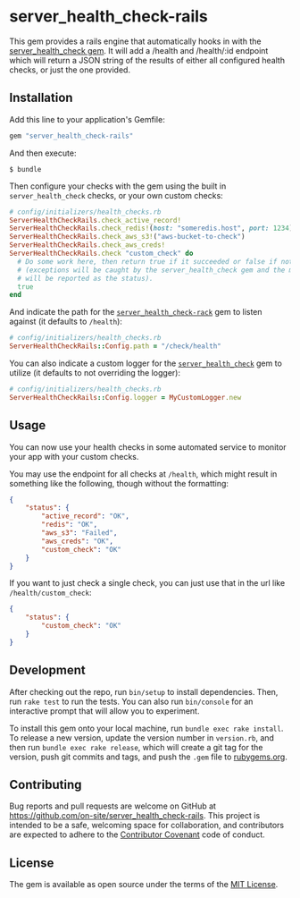 # server_health_check-rails

This gem provides a rails engine that automatically hooks in with the
[server_health_check gem](https://github.com/on-site/server_health_check). It
will add a /health and /health/:id endpoint which will return a JSON string of
the results of either all configured health checks, or just the one provided.

## Installation

Add this line to your application's Gemfile:

```ruby
gem "server_health_check-rails"
```

And then execute:

    $ bundle

Then configure your checks with the gem using the built in `server_health_check`
checks, or your own custom checks:

```ruby
# config/initializers/health_checks.rb
ServerHealthCheckRails.check_active_record!
ServerHealthCheckRails.check_redis!(host: "someredis.host", port: 1234)
ServerHealthCheckRails.check_aws_s3!("aws-bucket-to-check")
ServerHealthCheckRails.check_aws_creds!
ServerHealthCheckRails.check "custom_check" do
  # Do some work here, then return true if it succeeded or false if not
  # (exceptions will be caught by the server_health_check gem and the message
  # will be reported as the status).
  true
end
```

And indicate the path for the [`server_health_check-rack`](https://github.com/on-site/server_health_check-rack)
gem to listen against (it defaults to `/health`):

```ruby
# config/initializers/health_checks.rb
ServerHealthCheckRails::Config.path = "/check/health"
```

You can also indicate a custom logger for the [`server_health_check`](https://github.com/on-site/server_health_check)
gem to utilize (it defaults to not overriding the logger):

```ruby
# config/initializers/health_checks.rb
ServerHealthCheckRails::Config.logger = MyCustomLogger.new
```

## Usage

You can now use your health checks in some automated service to monitor your app
with your custom checks.

You may use the endpoint for all checks at `/health`, which might result in
something like the following, though without the formatting:

```json
{
    "status": {
        "active_record": "OK",
        "redis": "OK",
        "aws_s3": "Failed",
        "aws_creds": "OK",
        "custom_check": "OK"
    }
}
```

If you want to just check a single check, you can just use that in the url like
`/health/custom_check`:

```json
{
    "status": {
        "custom_check": "OK"
    }
}
```

## Development

After checking out the repo, run `bin/setup` to install dependencies. Then, run
`rake test` to run the tests. You can also run `bin/console` for an interactive
prompt that will allow you to experiment.

To install this gem onto your local machine, run `bundle exec rake install`. To
release a new version, update the version number in `version.rb`, and then run
`bundle exec rake release`, which will create a git tag for the version, push
git commits and tags, and push the `.gem` file to
[rubygems.org](https://rubygems.org).

## Contributing

Bug reports and pull requests are welcome on GitHub at
https://github.com/on-site/server_health_check-rails. This project is intended
to be a safe, welcoming space for collaboration, and contributors are expected
to adhere to the [Contributor Covenant](http://contributor-covenant.org) code of
conduct.

## License

The gem is available as open source under the terms of the
[MIT License](http://opensource.org/licenses/MIT).
